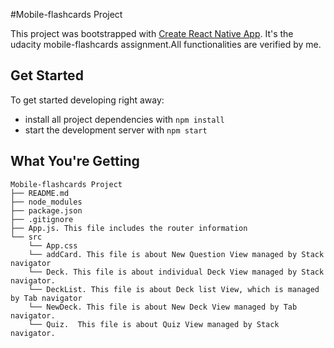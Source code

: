 #Mobile-flashcards Project

This project was bootstrapped with [Create React Native App](https://github.com/react-community/create-react-native-app).
It's the udacity mobile-flashcards assignment.All functionalities are verified by me.

## Get Started

To get started developing right away:

* install all project dependencies with `npm install`
* start the development server with `npm start`

## What You're Getting

```
Mobile-flashcards Project
├── README.md
├── node_modules
├── package.json
├── .gitignore
├── App.js. This file includes the router information
└── src
    └── App.css
    └── addCard. This file is about New Question View managed by Stack navigator
    └── Deck. This file is about individual Deck View managed by Stack navigator.
    └── DeckList. This file is about Deck list View, which is managed by Tab navigator
    └── NewDeck. This file is about New Deck View managed by Tab navigator.  
    └── Quiz.  This file is about Quiz View managed by Stack navigator.
 ```
 